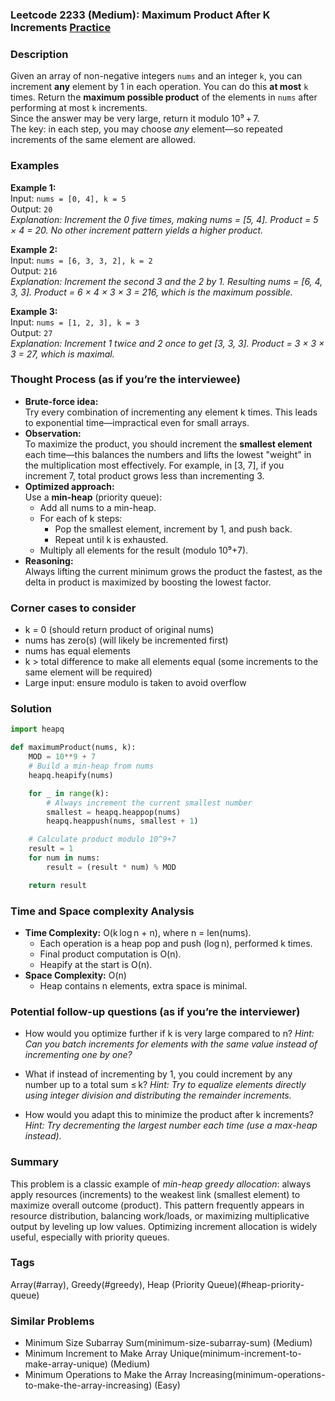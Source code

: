 ### Leetcode 2233 (Medium): Maximum Product After K Increments [Practice](https://leetcode.com/problems/maximum-product-after-k-increments)

### Description  
Given an array of non-negative integers `nums` and an integer `k`, you can increment **any** element by 1 in each operation. You can do this **at most** `k` times. Return the **maximum possible product** of the elements in `nums` after performing at most `k` increments.  
Since the answer may be very large, return it modulo 10⁹ + 7.  
The key: in each step, you may choose *any* element—so repeated increments of the same element are allowed.

### Examples  

**Example 1:**  
Input: `nums = [0, 4], k = 5`  
Output: `20`  
*Explanation: Increment the 0 five times, making nums = [5, 4]. Product = 5 × 4 = 20. No other increment pattern yields a higher product.*

**Example 2:**  
Input: `nums = [6, 3, 3, 2], k = 2`  
Output: `216`  
*Explanation: Increment the second 3 and the 2 by 1. Resulting nums = [6, 4, 3, 3]. Product = 6 × 4 × 3 × 3 = 216, which is the maximum possible.*

**Example 3:**  
Input: `nums = [1, 2, 3], k = 3`  
Output: `27`  
*Explanation: Increment 1 twice and 2 once to get [3, 3, 3]. Product = 3 × 3 × 3 = 27, which is maximal.*

### Thought Process (as if you’re the interviewee)  
- **Brute-force idea:**  
  Try every combination of incrementing any element k times. This leads to exponential time—impractical even for small arrays.
- **Observation:**  
  To maximize the product, you should increment the **smallest element** each time—this balances the numbers and lifts the lowest "weight" in the multiplication most effectively.
  For example, in [3, 7], if you increment 7, total product grows less than incrementing 3.
- **Optimized approach:**  
  Use a **min-heap** (priority queue):  
  - Add all nums to a min-heap.
  - For each of k steps:
    - Pop the smallest element, increment by 1, and push back.
    - Repeat until k is exhausted.
  - Multiply all elements for the result (modulo 10⁹+7).
- **Reasoning:**  
  Always lifting the current minimum grows the product the fastest, as the delta in product is maximized by boosting the lowest factor.

### Corner cases to consider  
- k = 0 (should return product of original nums)
- nums has zero(s) (will likely be incremented first)
- nums has equal elements
- k > total difference to make all elements equal (some increments to the same element will be required)
- Large input: ensure modulo is taken to avoid overflow

### Solution

```python
import heapq

def maximumProduct(nums, k):
    MOD = 10**9 + 7
    # Build a min-heap from nums
    heapq.heapify(nums)

    for _ in range(k):
        # Always increment the current smallest number
        smallest = heapq.heappop(nums)
        heapq.heappush(nums, smallest + 1)

    # Calculate product modulo 10^9+7
    result = 1
    for num in nums:
        result = (result * num) % MOD

    return result
```

### Time and Space complexity Analysis  

- **Time Complexity:** O(k log n + n), where n = len(nums).
  - Each operation is a heap pop and push (log n), performed k times.
  - Final product computation is O(n).
  - Heapify at the start is O(n).
- **Space Complexity:** O(n)
  - Heap contains n elements, extra space is minimal.

### Potential follow-up questions (as if you’re the interviewer)  

- How would you optimize further if k is very large compared to n?
  *Hint: Can you batch increments for elements with the same value instead of incrementing one by one?*

- What if instead of incrementing by 1, you could increment by any number up to a total sum ≤ k?
  *Hint: Try to equalize elements directly using integer division and distributing the remainder increments.*

- How would you adapt this to minimize the product after k increments?
  *Hint: Try decrementing the largest number each time (use a max-heap instead).*

### Summary
This problem is a classic example of *min-heap greedy allocation*: always apply resources (increments) to the weakest link (smallest element) to maximize overall outcome (product). This pattern frequently appears in resource distribution, balancing work/loads, or maximizing multiplicative output by leveling up low values. Optimizing increment allocation is widely useful, especially with priority queues.

### Tags
Array(#array), Greedy(#greedy), Heap (Priority Queue)(#heap-priority-queue)

### Similar Problems
- Minimum Size Subarray Sum(minimum-size-subarray-sum) (Medium)
- Minimum Increment to Make Array Unique(minimum-increment-to-make-array-unique) (Medium)
- Minimum Operations to Make the Array Increasing(minimum-operations-to-make-the-array-increasing) (Easy)